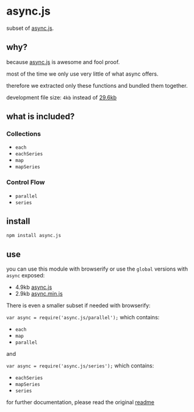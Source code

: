 # async.js

subset of [async.js](https://github.com/caolan/async).

## why?


because [async.js](https://github.com/caolan/async) is awesome and fool proof.

most of the time we only use very little of what async offers.

therefore we extracted only these functions and bundled them together.

development file size: `4kb` instead of [29.6kb](https://github.com/caolan/async#download)


## what is included?

### Collections

  - `each`
  - `eachSeries`
  - `map`
  - `mapSeries`


### Control Flow

  - `parallel`
  - `series`

## install

```bash
npm install async.js
```

## use

you can use this module with browserify or use the `global` versions with `async` exposed:
  - 4.9kb [async.js]()
  - 2.9kb [async.min.js]()

There is even a smaller subset if needed with browserify:


`var async = require('async.js/parallel');`
which contains:
  - `each`
  - `map`
  - `parallel`

and 

`var async = require('async.js/series');`
which contains:
  - `eachSeries`
  - `mapSeries`
  - `series`

for further documentation, please read the original [readme](https://github.com/caolan/async)

